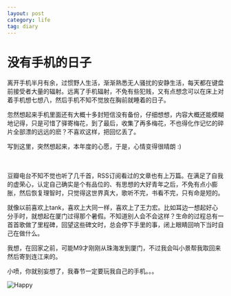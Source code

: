 ```yaml
---
layout: post
category: life
tag: diary
---
```


没有手机的日子
===

离开手机半月有余，过惯野人生活，渐渐熟悉无人骚扰的安静生活，每天都在键盘前接受者大量的辐射。远离了手机辐射，不免有些犯贱，又有点想念可以在床上对着手机想七想八，然后手机不知不觉放在胸前就睡着的日子。

忽然想起来手机里面还有大概十多封短信没有备份，仔细想想，内容大概还能模糊地记得，只是可惜了驿寄梅花，到了最后，收集了再多梅花，不也得化作记忆的碎片全部漂的远远的麽？不喜欢这样，把回忆丢了。

写到这里，突然想起来，本年度的心愿，于是，心情变得很晴朗 :)

　　　　　　　　



豆瓣电台不知不觉也听了几千首，RSS订阅看过的文章也有上万篇。在满足了自我的虚荣心，认定自己确实是个有品位的、有思想的大好青年之后，不免有点小膨胀，然后恢复理智时，只觉得这世界真大，歌听不完，书看不完，只有命是短的。

就像以前喜欢上tank，喜欢上大同一样，喜欢上了王力宏。比如耳边一想起好心分手时，就想起在厦门过得那个暑假。不知道别人会不会这样？生命的过程总有一首首歌做了里程碑，回望这些碑文时，总会停下手里的事，闭上眼睛回响下当时自己在做什么。


我想，在回家之前，可能M9才刚刚从珠海发到厦门，不过我会叫小景帮我取回来然后寄到连江来的。

小喷，你就别妄想了，我春节一定要玩我自己的手机。。。

![Happy](/images/20110119_00.jpg)
